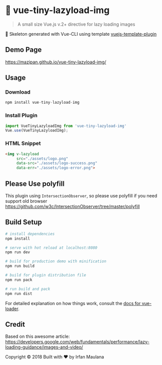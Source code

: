 # 🐌 vue-tiny-lazyload-img

> A small size Vue.js v.2+ directive for lazy loading images

:rocket: Skeleton generated with Vue-CLI using template [vuejs-template-plugin](https://github.com/mazipan/vuejs-template-plugin)

## Demo Page

https://mazipan.github.io/vue-tiny-lazyload-img/

## Usage

### Download

```js
npm install vue-tiny-lazyload-img
```

### Install Plugin

```js
import VueTinyLazyloadImg from 'vue-tiny-lazyload-img'
Vue.use(VueTinyLazyloadImg);
```

### HTML Snippet

```html
<img v-lazyload
     src="./assets/logo.png"
     data-src="./assets/logo-success.png"
     data-err="./assets/logo-error.png">
```

## Please Use polyfill

This plugin using `IntersectionObserver`, so please use polyfill if you need support old browser https://github.com/w3c/IntersectionObserver/tree/master/polyfill

## Build Setup

``` bash
# install dependencies
npm install

# serve with hot reload at localhost:8080
npm run dev

# build for production demo with minification
npm run build

# build for plugin distribution file
npm run pack

# run build and pack
npm run dist
```

For detailed explanation on how things work, consult the [docs for vue-loader](http://vuejs.github.io/vue-loader).

## Credit

Based on this awesome article: https://developers.google.com/web/fundamentals/performance/lazy-loading-guidance/images-and-video/


Copyright © 2018 Built with ❤️ by Irfan Maulana

